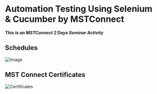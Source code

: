 # Automation Testing Using Selenium & Cucumber by MSTConnect

**_This is an MSTConnect 2 Days Seminar Activity_**

## Schedules

![Image](https://scontent-sin6-4.xx.fbcdn.net/v/t39.30808-6/338402703_135456106149795_2303670878654893159_n.jpg?_nc_cat=103&ccb=1-7&_nc_sid=730e14&_nc_eui2=AeHrJqAGFMoy4AnzbDSPIS7XpxHnTHcW5EqnEedMdxbkSl8RkKjd1T3T2AIUVOn-PE0h-Qn_em0t2NldlM6g4FFf&_nc_ohc=T1yiwlvSBZkAX88dUvy&_nc_ht=scontent-sin6-4.xx&oh=00_AfCVcUGovzjK9AADlhXiOvbH3uqxq5-RX5Z0d0U0B3U92g&oe=647B291C)

## MST Connect Certificates

![Certificates](https://scontent-sin6-4.xx.fbcdn.net/v/t1.15752-9/342940395_235869282447201_717598201945947313_n.png?_nc_cat=103&ccb=1-7&_nc_sid=ae9488&_nc_eui2=AeEgZmW3jJxxm4H6APW5YQ9bKaFQHaXoegYpoVAdpeh6BsKHP_y-VecNmjAMgYCEKIthLMIH8ZcUgPWTas932sTj&_nc_ohc=1Ga6ON14RDYAX_-PyjD&_nc_ht=scontent-sin6-4.xx&oh=03_AdTH_pa2a0d46ZibuSgbYKqwcQowX38g4sbz3WatOizjAA&oe=649D698C)
